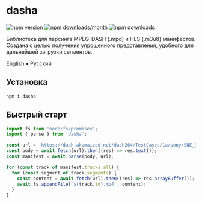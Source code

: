 # dasha

[![npm version](https://img.shields.io/npm/v/dasha?style=flat&color=white)](https://www.npmjs.com/package/dasha)
[![npm downloads/month](https://img.shields.io/npm/dm/dasha?style=flat&color=white)](https://www.npmjs.com/package/dasha)
[![npm downloads](https://img.shields.io/npm/dt/dasha?style=flat&color=white)](https://www.npmjs.com/package/dasha)

Библиотека для парсинга MPEG-DASH (.mpd) и HLS (.m3u8) манифестов. Создана с целью получения упрощенного представления, удобного для дальнейшей загрузки сегментов.

<div align="left">
  <a href="https://github.com/vitalygashkov/dasha/tree/main/README.md">English</a> •
  <span>Русский</span>
</div>

## Установка

```shell
npm i dasha
```

## Быстрый старт

```js
import fs from 'node:fs/promises';
import { parse } from 'dasha';

const url = 'https://dash.akamaized.net/dash264/TestCases/1a/sony/SNE_DASH_SD_CASE1A_REVISED.mpd';
const body = await fetch(url).then((res) => res.text());
const manifest = await parse(body, url);

for (const track of manifest.tracks.all) {
  for (const segment of track.segments) {
    const content = await fetch(url).then((res) => res.arrayBuffer());
    await fs.appendFile(`${track.id}.mp4`, content);
  }
}
```
